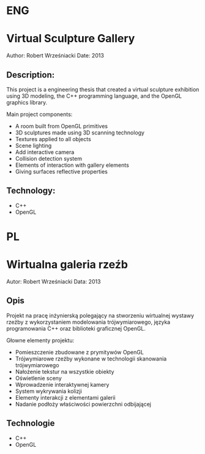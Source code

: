 ENG
===================================
Virtual Sculpture Gallery
===================================

Author: Robert Wrześniacki
Date: 2013

## Description:

This project is a engineering thesis that created a virtual sculpture exhibition using 3D modeling, the C++ programming language, and the OpenGL graphics library.

Main project components:

* A room built from OpenGL primitives
* 3D sculptures made using 3D scanning technology
* Textures applied to all objects
* Scene lighting
* Add interactive camera
* Collision detection system
* Elements of interaction with gallery elements
* Giving surfaces reflective properties

## Technology:

* C++
* OpenGL


PL
===================================
Wirtualna galeria rzeźb
===================================

Autor: Robert Wrześniacki
Data: 2013

## Opis

Projekt na pracę inżynierską polegający na stworzeniu wirtualnej wystawy rzeźby z wykorzystaniem modelowania trójwymiarowego, języka programowania C++ oraz biblioteki graficznej OpenGL. 

Głowne elementy projektu:
* Pomieszczenie zbudowane z prymitywów OpenGL
* Trójwymiarowe rzeźby wykonane w technologii skanowania trójwymiarowego
* Nałożenie tekstur na wszystkie obiekty
* Oświetlenie sceny
* Wprowadzenie interaktywnej kamery
* System wykrywania kolizji
* Elementy interakcji z elementami galerii
* Nadanie podłoży właściwości powierzchni odbijającej

## Technologie

* C++
* OpenGL